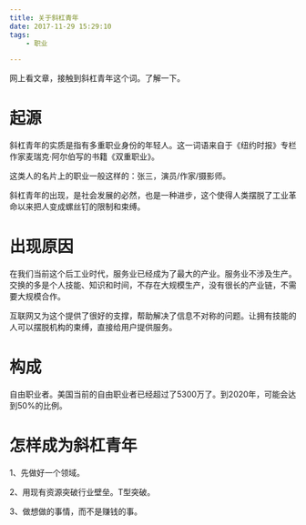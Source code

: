 ```yaml
---
title: 关于斜杠青年
date: 2017-11-29 15:29:10
tags:
	- 职业

---
```




网上看文章，接触到斜杠青年这个词。了解一下。

# 起源

斜杠青年的实质是指有多重职业身份的年轻人。这一词语来自于《纽约时报》专栏作家麦瑞克·阿尔伯写的书籍《双重职业》。

这类人的名片上的职业一般这样的：张三，演员/作家/摄影师。

斜杠青年的出现，是社会发展的必然，也是一种进步，这个使得人类摆脱了工业革命以来把人变成螺丝钉的限制和束缚。

# 出现原因

在我们当前这个后工业时代，服务业已经成为了最大的产业。服务业不涉及生产。交换的多是个人技能、知识和时间，不存在大规模生产，没有很长的产业链，不需要大规模合作。

互联网又为这个提供了很好的支撑，帮助解决了信息不对称的问题。让拥有技能的人可以摆脱机构的束缚，直接给用户提供服务。

# 构成

自由职业者。美国当前的自由职业者已经超过了5300万了。到2020年，可能会达到50%的比例。



# 怎样成为斜杠青年

1、先做好一个领域。

2、用现有资源突破行业壁垒。T型突破。

3、做想做的事情，而不是赚钱的事。

